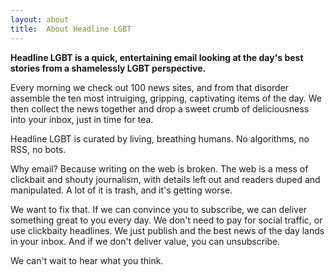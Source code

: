 ```yaml
---
layout: about
title:  About Headline LGBT
---
```


<p><strong>Headline LGBT is a quick, entertaining email looking at the day's best stories from a shamelessly LGBT perspective.</strong></p>

<p>Every morning we check out 100 news sites, and from that disorder assemble the ten most intruiging, gripping, captivating items of the day. We then collect the news together and drop a sweet crumb of deliciousness into your inbox, just in time for tea.</p>

<p>Headline LGBT is curated by living, breathing humans. No algorithms, no RSS, no bots.</p>

<p>Why email? Because writing on the web is broken. The web is a mess of clickbait and shouty journalism, with details left out and readers duped and manipulated. A lot of it is trash, and it's getting worse.</p>

<p>We want to fix that. If we can convince you to subscribe, we can deliver something great to you every day. We don't need to pay for social traffic, or use clickbaity headlines. We just publish and the best news of the day lands in your inbox. And if we don't deliver value, you can unsubscribe.</p>

<p>We can't wait to hear what you think.</p>




